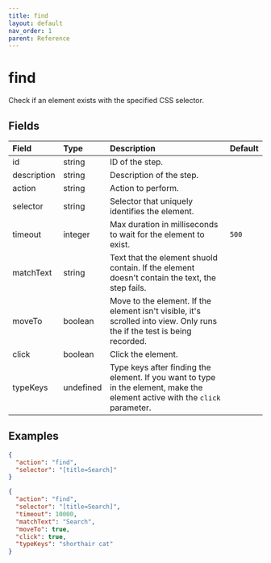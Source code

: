 ```yaml
---
title: find
layout: default
nav_order: 1
parent: Reference
---
```


# find

Check if an element exists with the specified CSS selector.

## Fields

Field | Type | Description | Default
:-- | :-- | :-- | :--
id | string | ID of the step. | 
description | string | Description of the step. | 
action | string | Action to perform. | 
selector | string | Selector that uniquely identifies the element. | 
timeout | integer | Max duration in milliseconds to wait for the element to exist. | `500`
matchText | string | Text that the element shuold contain. If the element doesn't contain the text, the step fails. | 
moveTo | boolean | Move to the element. If the element isn't visible, it's scrolled into view. Only runs the if the test is being recorded. | 
click | boolean | Click the element. | 
typeKeys | undefined | Type keys after finding the element. If you want to type in the element, make the element active with the `click` parameter. | 

## Examples

```json
{
  "action": "find",
  "selector": "[title=Search]"
}
```

```json
{
  "action": "find",
  "selector": "[title=Search]",
  "timeout": 10000,
  "matchText": "Search",
  "moveTo": true,
  "click": true,
  "typeKeys": "shorthair cat"
}
```
